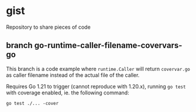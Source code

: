 # gist
Repository to share pieces of code

## branch go-runtime-caller-filename-covervars-go
This branch is a code example where `runtime.Caller` will return `covervar.go` as caller filename
instead of the actual file of the caller.

Requires Go 1.21 to trigger (cannot reproduce with 1.20.x), running `go test` with coverage enabled,
ie. the following command:
```
go test ./... -cover
```
